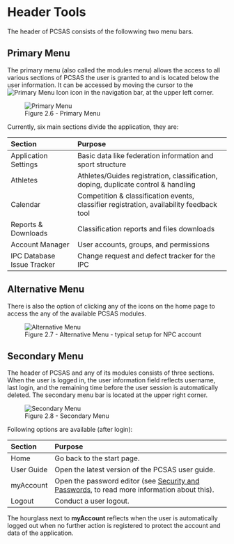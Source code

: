# Header Tools 

The header of PCSAS consists of the followwing two menu bars. 

## Primary Menu

The primary menu (also called the modules menu) allows the access to all various sections of PCSAS the user is granted to 
and is located below the user information. It can be accessed by moving the cursor to the 
<img src="_img/inline/icon-primary-menu.svg" alt="Primary Menu Icon" class="inline svg-small"> icon in the navigation bar, at the upper left corner.

<figure>
<img src="_img/figures/2.6-primary-menu.png" alt="Primary Menu" class="center" >
  <figcaption>Figure 2.6 - Primary Menu</figcaption>
</figure>

Currently, six main sections divide the application, they are:

| **Section**                | **Purpose**                                                                              |
| :------------------------- | :--------------------------------------------------------------------------------------- |
| Application Settings       | Basic data like federation information and sport structure                               |
| Athletes                   | Athletes/Guides registration, classification, doping, duplicate control & handling       |
| Calendar                   | Competition & classification events, classifier registration, availability feedback tool |
| Reports & Downloads        | Classification reports and files downloads                                               |
| Account Manager            | User accounts, groups, and permissions                                                   |
| IPC Database Issue Tracker | Change request and defect tracker for the IPC                                            |

## Alternative Menu

There is also the option of clicking any of the icons on the home page to access the any of the available PCSAS modules.

<figure>
<img class="screenshot" src="_img/figures/2.7-alternative-menu.png" alt="Alternative Menu">
  <figcaption>Figure 2.7 - Alternative Menu - typical setup for NPC account</figcaption>
</figure>

## Secondary Menu

The header of PCSAS and any of its modules consists of three sections. When the user is logged in, the user information field 
reflects username, last login, and the remaining time before the user session is automatically deleted. 
The secondary menu bar is located at the upper right corner.

<figure>
<img class="center" src="_img/figures/2.8-secondary-menu.png" alt="Secondary Menu">
  <figcaption>Figure 2.8 - Secondary Menu</figcaption>
</figure>

Following options are available (after login):

| **Section** | **Purpose**                                                                                                                                                |
| :---------- | :--------------------------------------------------------------------------------------------------------------------------------------------------------- |
| Home        | Go back to the start page.                                                                                                                                 |
| User Guide  | Open the latest version of the PCSAS user guide.                                                                                                           |
| myAccount   | Open the password editor (see [Security and Passwords](layout-and-functionalities/access.md#security-and-passwords), to read more information about this). |
| Logout      | Conduct a user logout.                                                                                                                                     |

The hourglass next to **myAccount** reflects when the user is automatically logged out when no 
further action is registered to protect the account and data of the application. 